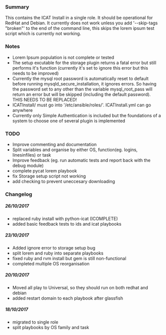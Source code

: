 ### Summary

This contains the ICAT Install in a single role. It should be operational for RedHat and Debian. It currently does not work unless you add '--skip-tags "broken"' to the end of the command line, this skips the lorem ipsum test script which is currently not working.

### Notes
* Lorem Ipsum population is not complete or tested
* The setup excutable for the storage plugin returns a fatal error but still performs it's function (currently it's set to ignore this error but this needs to be improved)
* Currently the mysql root password is automatically reset to default before running mysqld_secure_installation, it ignores errors. So having the password set to any other than the variable mysql_root_pass will return an error but will be skipped (including the default password). THIS NEEDS TO BE REPLACED!
* ICATInstall/ must go into '/etc/ansible/roles/'. ICATInstall.yml can go anywhere
* Currently only Simple Authentication is included but the foundations of a system to choose one of several plugin is implemented

### TODO
* Improve commenting and documentation
* Split variables and organise by either OS, function(eg. logins, linesinfiles) or task
* Improve feedback (eg. run automatic tests and report back with the debug module)
* complete pycat lorem playbook
* fix Storage setup script not working
* add checking to prevent uneccesary downloading

### Changelog

##### 26/10/2017
* replaced ruby install with python-icat (ICOMPLETE)
* added basic feedback tests to ids and icat playbooks

##### 23/10/2017
* Added ignore error to storage setup bug
* split lorem and ruby into separate playbooks
* fixed ruby and rvm install but gem is still non-functional
* completed multiple OS reorganisation

##### 20/10/2017
* Moved all play to Universal, so they should run on both redhat and debian
* added restart domain to each playbook after glassfish

##### 18/10/2017
* migrated to single role
* split playbooks by OS family and task

